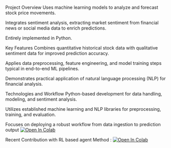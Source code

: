 Project Overview
Uses machine learning models to analyze and forecast stock price movements.

Integrates sentiment analysis, extracting market sentiment from financial news or social media data to enrich predictions.

Entirely implemented in Python.

Key Features
Combines quantitative historical stock data with qualitative sentiment data for improved prediction accuracy.

Applies data preprocessing, feature engineering, and model training steps typical in end-to-end ML pipelines.

Demonstrates practical application of natural language processing (NLP) for financial analysis.

Technologies and Workflow
Python-based development for data handling, modeling, and sentiment analysis.

Utilizes established machine learning and NLP libraries for preprocessing, training, and evaluation.

Focuses on deploying a robust workflow from data ingestion to prediction output
[![Open In Colab](https://colab.research.google.com/assets/colab-badge.svg)](https://colab.research.google.com/drive/1Bk4zPQwAfzoSHZokKUefKL1s6lqmam6S?usp=sharing)


Recent Contribution with RL based agent Method : 
[![Open In Colab](https://colab.research.google.com/assets/colab-badge.svg)](https://colab.research.google.com/drive/1KYWsqE17P201m-Jhn1IqS2w-lALstRJC?usp=sharing)
